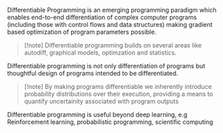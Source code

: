 Differentiable Programming is an emerging programming paradigm which enables end-to-end differentiation of complex computer programs (including those with control flows and data structures) making gradient based optimization of program parameters possible.

> [!note] Differentiable programming builds on several areas like autodiff, graphical models, optimzation and statistics.

Differentiable programming is not only differentiation of programs but thoughtful design of programs intended to be differentiated.

>[!note] By making programs differentiable we inherently introduce probability distributions over their execution, providing a means to quantify uncertainity associated with program outputs

Differentiable programming is useful beyond deep learning, e.g Reinforcement learning, probabilistic programming, scientific computing

